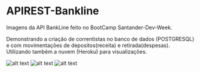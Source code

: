 # APIREST-Bankline

Imagens da API BankLine feito no BootCamp Santander-Dev-Week.

Demonstrando a criação de correntistas no banco de dados (POSTGRESQL) e com movimentações de
depositos(receita) e retirada(despesas). Utilizando também a nuvem (Heroku) para visualizações.

![alt text](https://github.com/wevertonsantos/APIREST-Bankline/blob/main/api6.png)
![alt text](https://github.com/wevertonsantos/APIREST-Bankline/blob/main/api5.png)
![alt text](https://github.com/wevertonsantos/APIREST-Bankline/blob/main/API4.png)



